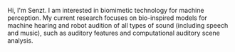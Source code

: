 Hi, I'm Senzt. I am interested in biomimetic technology for machine perception. My current research focuses on bio-inspired models for machine hearing and robot audition of all types of sound
(including speech and music), such as auditory features and computational auditory scene analysis.
